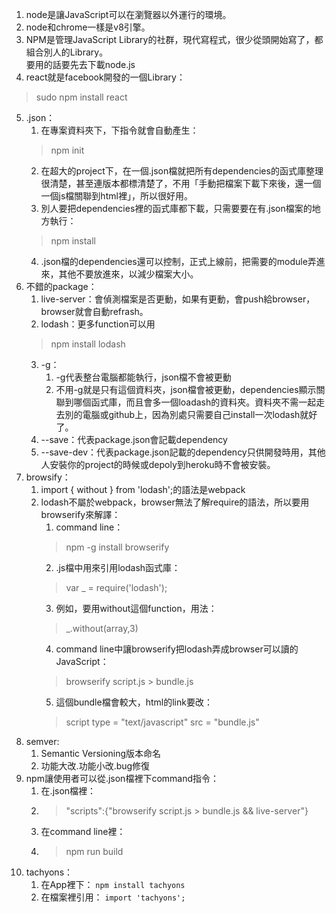 1. node是讓JavaScript可以在瀏覽器以外運行的環境。
2. node和chrome一樣是v8引擎。
3. NPM是管理JavaScript Library的社群，現代寫程式，很少從頭開始寫了，都組合別人的Library。  
    要用的話要先去下載node.js
4. react就是facebook開發的一個Library：
 > sudo npm install react
5. .json：
   1. 在專案資料夾下，下指令就會自動產生：
    > npm init
   2. 在超大的project下，在一個.json檔就把所有dependencies的函式庫整理很清楚，甚至連版本都標清楚了，不用「手動把檔案下載下來後，還一個一個js檔關聯到html裡」，所以很好用。
   3. 別人要把dependencies裡的函式庫都下載，只需要要在有.json檔案的地方執行：
    >npm install 
   4. .json檔的dependencies還可以控制，正式上線前，把需要的module弄進來，其他不要放進來，以減少檔案大小。 
6. 不錯的package：
   1. live-server：會偵測檔案是否更動，如果有更動，會push給browser，browser就會自動refrash。
   2. lodash：更多function可以用
    > npm install lodash
   3. -g：
      1. -g代表整台電腦都能執行，json檔不會被更動
      2. 不用-g就是只有這個資料夾，json檔會被更動，dependencies顯示關聯到哪個函式庫，而且會多一個loadash的資料夾。資料夾不需一起走去別的電腦或github上，因為別處只需要自己install一次lodash就好了。
   4. --save：代表package.json會記載dependency
   5. --save-dev：代表package.json記載的dependency只供開發時用，其他人安裝你的project的時候或depoly到heroku時不會被安裝。
7. browsify：
   1. import { without } from 'lodash';的語法是webpack
   2. lodash不屬於webpack，browser無法了解require的語法，所以要用browserify來解譯：
      1. command line：
       > npm -g install browserify
      2. .js檔中用來引用lodash函式庫：
       > var _ = require('lodash');
      3. 例如，要用without這個function，用法：
       > _.without(array,3)
      4. command line中讓browserify把lodash弄成browser可以讀的JavaScript：
       > browserify script.js > bundle.js
      5. 這個bundle檔會較大，html的link要改：
       > script type = "text/javascript" src = "bundle.js" 
8. semver:
   1. Semantic Versioning版本命名
   2. 功能大改.功能小改.bug修復
9. npm讓使用者可以從.json檔裡下command指令：
   1.  在.json檔裡：
   2.  > "scripts":{"browserify script.js > bundle.js && live-server"}
   3.  在command line裡：
   4.  > npm run build
10. tachyons：
    1.  在App裡下：
        <code>npm install tachyons</code>
    2.  在檔案裡引用：
        <code>import 'tachyons';</code>
